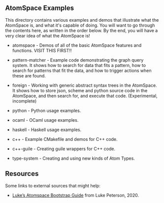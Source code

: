 AtomSpace Examples
------------------

This directory contains various examples and demos that illustrate
what the AtomSpace is, and what it's capable of doing.  You will
want to go through the contents here, as written in the order below.
By the end, you will have a very clear idea of what the AtomSpace is!

* atomspace     - Demos of all of the basic AtomSpace features and
                  functions. VISIT THIS FIRST!!

* pattern-matcher - Example code demonstrating the graph query system.
                  It shows how to search for data that fits a pattern,
                  how to search for patterns that fit the data, and
                  how to trigger actions when these are found.

* foreign       - Working with generic abstract syntax trees in the
                  AtomSpace. It shows how to store json, scheme and
                  python source code in the AtomSpace, and then search
                  for, and execute that code. (Experimental, incomplete)

* python        - Python usage examples.
* ocaml         - OCaml usage examples.
* haskell       - Haskell usage examples.

* c++           - Example CMakefile and demos for C++ code.
* c++-guile     - Creating guile wrappers for C++ code.

* type-system   - Creating and using new kinds of Atom Types.

Resources
---------
Some links to external sources that might help:
* [Luke’s Atomspace Bootstrap Guide](https://luketpeterson.github.io/atomspace-bootstrap-guide/)
  from Luke Peterson, 2020.
